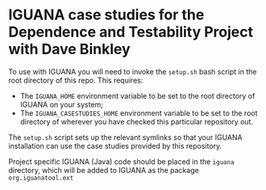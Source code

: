 # IGUANA case studies for the Dependence and Testability Project with Dave Binkley

To use with IGUANA you will need to invoke the `setup.sh` bash script in the root directory of this repo. This requires:

* The `IGUANA_HOME` environment variable to be set to the root directory of IGUANA on your system;
* The `IGUANA_CASESTUDIES_HOME` environment variable to be set to the root directory of wherever you have checked this particular repository out. 

The `setup.sh` script sets up the relevant symlinks so that your IGUANA installation can use the case studies provided by this repository.

Project specific IGUANA (Java) code should be placed in the `iguana` directory, which will be added to IGUANA as the package `org.iguanatool.ext`
